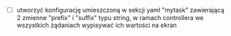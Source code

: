 - [ ] utworzyć konfigurację umieszczoną w sekcji yaml "mytask" zawierającą 2 zmienne "prefix" i "suffix" typu string, w ramach controllera we wszystkich żądaniach wypisywać ich wartości na ekran
